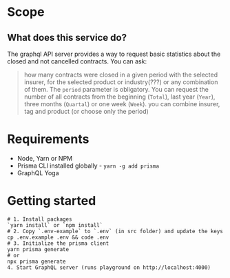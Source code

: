 # Scope

## What does this service do?

The graphql API server provides a way to request basic statistics about the closed and not cancelled contracts.
You can ask:
> how many contracts were closed in a given period with the selected insurer, for the selected product or industry(???) or any combination of them.
The `period` parameter is obligatory. You can request the number of all contracts from the beginning (`Total`), last year (`Year`), three months (`Quartal`) or one week (`Week`). 
you can combine insurer, tag and product (or choose only the period)


# Requirements
* Node, Yarn or NPM
* Prisma CLI installed globally - `yarn -g add prisma`
* GraphQL Yoga


# Getting started
```
# 1. Install packages
`yarn install` or `npm install` 
# 2. Copy `.env-example` to `.env` (in src folder) and update the keys
cp .env.example .env && code .env
# 3. Initialize the prisma client
yarn prisma generate 
# or 
npx prisma generate
4. Start GraphQL server (runs playground on http://localhost:4000)
```

